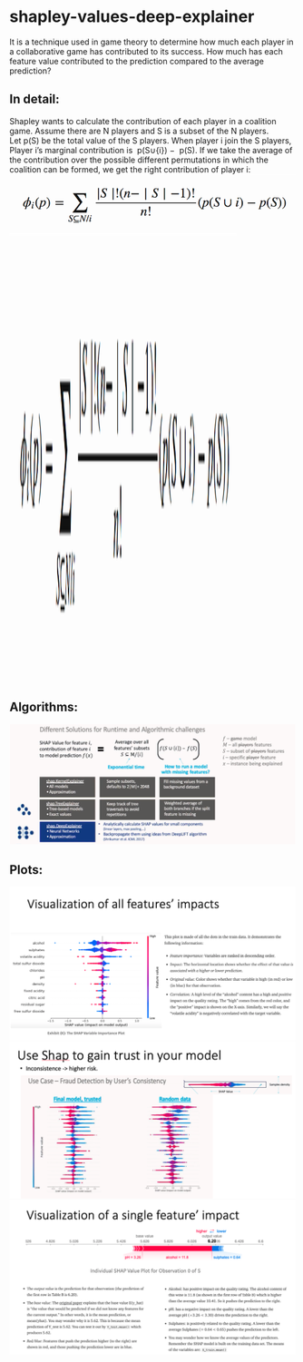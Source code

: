 # shapley-values-deep-explainer
It is a technique used in game theory to determine how much each player in a collaborative game has contributed to its success.
How much has each feature value contributed to the prediction compared to the average prediction?

## In detail:
Shapley wants to calculate the contribution of each player in a coalition game. 
Assume there are N players and S is a subset of the N players. 
Let p(S) be the total value of the S players. When player i join the S players, Player i’s marginal contribution is  p(S∪{i}) −  p(S). 
If we take the average of the contribution over the possible different permutations in which the coalition can be formed, we get the right contribution of player i:
![](shap.png)
<img src="shap.png" width="400" height="790">

## Algorithms:
![](shap1.png)

## Plots: 
![](plot00.png) 
![](plot01.png) 
![](plot02.png) 
